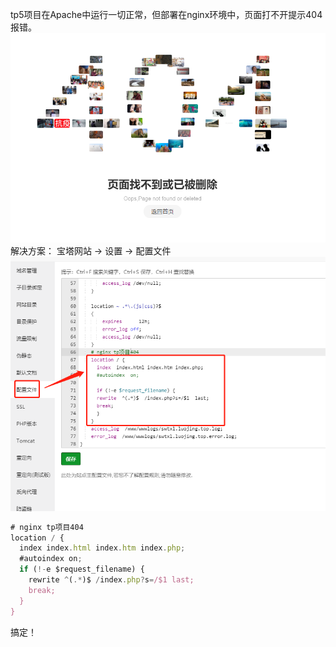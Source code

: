 tp5项目在Apache中运行一切正常，但部署在nginx环境中，页面打不开提示404报错。
![](assets/【tp5】TP5项目部署Nginx发生404/1.png)
解决方案：
宝塔网站 -> 设置 -> 配置文件
![](assets/【tp5】TP5项目部署Nginx发生404/2.png)
```javascript
# nginx tp项目404
location / {
  index index.html index.htm index.php;
  #autoindex on;
  if (!-e $request_filename) {
    rewrite ^(.*)$ /index.php?s=/$1 last;
    break;
  }
}
```
搞定！
